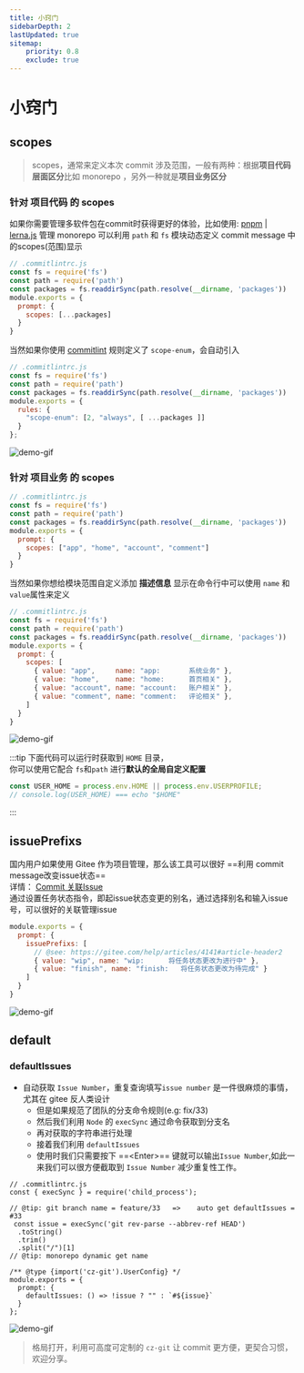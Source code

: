 ```yaml
---
title: 小窍门
sidebarDepth: 2
lastUpdated: true
sitemap:
    priority: 0.8
    exclude: true
---
```

# 小窍门

## scopes

> scopes，通常来定义本次 commit 涉及范围，一般有两种：根据**项目代码层面区分**比如 monorepo ，另外一种就是**项目业务区分**

### 针对 项目代码 的 scopes

如果你需要管理多软件包在commit时获得更好的体验，比如使用: [pnpm](https://pnpm.io/) | [lerna.js](https://lerna.js.org/) 管理 monorepo 可以利用 `path` 和 `fs` 模块动态定义 commit message 中的scopes(范围)显示

```js
// .commitlintrc.js 
const fs = require('fs')
const path = require('path')
const packages = fs.readdirSync(path.resolve(__dirname, 'packages'))
module.exports = {
  prompt: { 
    scopes: [...packages] 
  }
}
```

当然如果你使用 [commitlint](https://github.com/conventional-changelog/commitlint) 规则定义了 `scope-enum`，会自动引入

```js
// .commitlintrc.js 
const fs = require('fs')
const path = require('path')
const packages = fs.readdirSync(path.resolve(__dirname, 'packages'))
module.exports = {
  rules: {
    "scope-enum": [2, "always", [ ...packages ]]
  }
};
```

![demo-gif](https://user-images.githubusercontent.com/40693636/156002738-af17087e-2d2b-4a80-a681-d63751282ec8.gif)

### 针对 项目业务 的 scopes

```js
// .commitlintrc.js 
const fs = require('fs')
const path = require('path')
const packages = fs.readdirSync(path.resolve(__dirname, 'packages'))
module.exports = {
  prompt: {
    scopes: ["app", "home", "account", "comment"] 
  }
}
```

当然如果你想给模块范围自定义添加 **描述信息** 显示在命令行中可以使用 `name` 和 `value`属性来定义

```js
// .commitlintrc.js 
const fs = require('fs')
const path = require('path')
const packages = fs.readdirSync(path.resolve(__dirname, 'packages'))
module.exports = {
  prompt: {
    scopes: [
      { value: "app",     name: "app:       系统业务" },
      { value: "home",    name: "home:      首页相关" },
      { value: "account", name: "account:   账户相关" },
      { value: "comment", name: "comment:   评论相关" },
    ]
  }
}
```

![demo-gif](https://user-images.githubusercontent.com/40693636/156924173-56508d8a-ba7a-4001-99fe-16234ee0f911.gif)

:::tip
下面代码可以运行时获取到 `HOME` 目录，<br>你可以使用它配合 `fs`和`path` 进行**默认的全局自定义配置**

```js
const USER_HOME = process.env.HOME || process.env.USERPROFILE;
// console.log(USER_HOME) === echo "$HOME"
```

:::

## issuePrefixs

国内用户如果使用 Gitee 作为项目管理，那么该工具可以很好 ==利用 commit message改变issue状态== <br>
详情： [Commit 关联Issue](https://gitee.com/help/articles/4141#article-header2) <br>
通过设置任务状态指令，即起issue状态变更的别名，通过选择别名和输入issue号，可以很好的关联管理issue

```js
module.exports = {
  prompt: {
    issuePrefixs: [
      // @see: https://gitee.com/help/articles/4141#article-header2
      { value: "wip", name: "wip:      将任务状态更改为进行中" },
      { value: "finish", name: "finish:   将任务状态更改为待完成" }
    ]
  }
}
```

![demo-gif](https://user-images.githubusercontent.com/40693636/156924322-7edaa527-cd16-4b69-9caf-7471d9984af8.gif)

## default

### defaultIssues

- 自动获取 `Issue Number`，重复查询填写`issue number` 是一件很麻烦的事情，尤其在 gitee 反人类设计
  - 但是如果规范了团队的分支命令规则(e.g: fix/33)
  - 然后我们利用 `Node` 的 `execSync` 通过命令获取到分支名
  - 再对获取的字符串进行处理
  - 接着我们利用 `defaultIssues`
  - 使用时我们只需要按下 ==\<Enter\>== 键就可以输出`Issue Number`,如此一来我们可以很方便截取到 `Issue Number` 减少重复性工作。

```js{5-8,14}
// .commitlintrc.js 
const { execSync } = require('child_process');

// @tip: git branch name = feature/33   =>    auto get defaultIssues = #33
 const issue = execSync('git rev-parse --abbrev-ref HEAD')
  .toString()
  .trim()
  .split("/")[1]
// @tip: monorepo dynamic get name

/** @type {import('cz-git').UserConfig} */
module.exports = {
  prompt: {
    defaultIssues: () => !issue ? "" : `#${issue}`
  }
};
```

![demo-gif](https://user-images.githubusercontent.com/40693636/156924691-10411379-b351-4632-a688-2df5e54a034c.gif)


> 格局打开，利用可高度可定制的 `cz-git` 让 commit 更方便，更契合习惯，欢迎分享。
